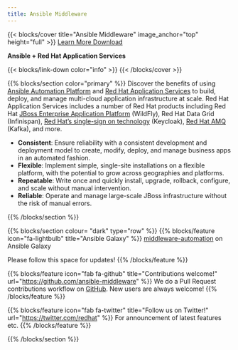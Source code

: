 ```yaml
---
title: Ansible Middleware
---
```


{{< blocks/cover title="Ansible Middleware" image_anchor="top" height="full" >}}
<a class="btn btn-lg btn-primary me-3 mb-4" href="/docs/">
  Learn More <i class="fas fa-arrow-alt-circle-right ms-2"></i>
</a>
<a class="btn btn-lg btn-secondary me-3 mb-4" href="https://github.com/ansible-middleware">
  Download <i class="fab fa-github ms-2 "></i>
</a>
<p class="lead mt-5"><b>Ansible + Red Hat Application Services</b></p>
{{< blocks/link-down color="info" >}}
{{< /blocks/cover >}}


{{% blocks/section color="primary" %}}
Discover the benefits of using [Ansible Automation Platform](https://www.redhat.com/en/technologies/management/ansible) and [Red Hat Application Services](https://developers.redhat.com/cheat-sheets/red-hat-openshift-application-services-cheat-sheet) to build, deploy, and manage multi-cloud application infrastructure at scale. Red Hat Application Services includes a number of Red Hat products including Red Hat [JBoss Enterprise Application Platform](https://developers.redhat.com/cheat-sheets/red-hat-openshift-application-services-cheat-sheet) (WildFly), Red Hat Data Grid (Infinispan), [Red Hat’s single-sign on technology](https://access.redhat.com/products/red-hat-single-sign-on/) (Keycloak), [Red Hat AMQ](https://developers.redhat.com/node/214105) (Kafka), and more.

- **Consistent**: Ensure reliability with a consistent development and deployment model to create, modify, deploy, and manage business apps in an automated fashion.
- **Flexible**: Implement simple, single-site installations on a flexible platform, with the potential to grow across geographies and platforms.
- **Repeatable**: Write once and quickly install, upgrade, rollback, configure, and scale without manual intervention.
- **Reliable**: Operate and manage large-scale JBoss infrastructure without the risk of manual errors.



{{% /blocks/section %}}


{{% blocks/section colour= "dark" type="row" %}}
{{% blocks/feature icon="fa-lightbulb" title="Ansible Galaxy" %}}
[middleware-automation](https://galaxy.ansible.com/middleware_automation) on Ansible Galaxy

Please follow this space for updates!
{{% /blocks/feature %}}


{{% blocks/feature icon="fab fa-github" title="Contributions welcome!" url="https://github.com/ansible-middleware" %}}
We do a Pull Request contributions workflow on [GitHub](https://github.com/ansible-middleware). New users are always welcome!
{{% /blocks/feature %}}


{{% blocks/feature icon="fab fa-twitter" title="Follow us on Twitter!" url="https://twitter.com/redhat" %}}
For announcement of latest features etc.
{{% /blocks/feature %}}

{{% /blocks/section %}}
